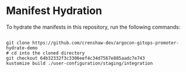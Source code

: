 
# Manifest Hydration

To hydrate the manifests in this repository, run the following commands:

```shell

git clone https://github.com/crenshaw-dev/argocon-gitops-promoter-hydrate-demo
# cd into the cloned directory
git checkout 64b32332f3c3306eef4c34d7567e885aadc7e743
kustomize build ./user-configuration/staging/integration
```